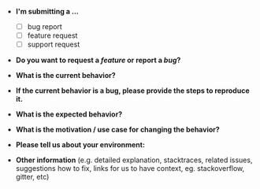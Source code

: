 * **I'm submitting a ...**
    - [ ] bug report
    - [ ] feature request
    - [ ] support request

* **Do you want to request a *feature* or report a *bug*?**

* **What is the current behavior?**

* **If the current behavior is a bug, please provide the steps to reproduce it.**

* **What is the expected behavior?**

* **What is the motivation / use case for changing the behavior?**

* **Please tell us about your environment:**

* **Other information** (e.g. detailed explanation, stacktraces, related issues, suggestions how to fix, links for us to have context, eg. stackoverflow, gitter, etc)